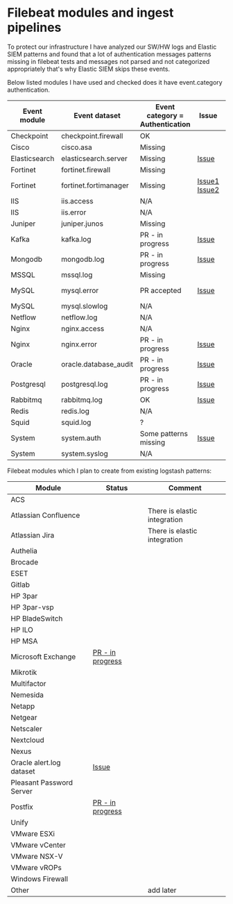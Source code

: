 # Filebeat modules and ingest pipelines

To protect our infrastructure I have analyzed our SW/HW logs and Elastic SIEM patterns and found that a lot of authentication messages patterns missing in filebeat tests and messages not parsed and not categorized appropriately that's why Elastic SIEM skips these events.

Below listed modules I have used and checked does it have event.category authentication.

| Event module  | Event dataset | Event category = Authentication | Issue | PR |
| ------------- | ------------- | ------------------------------- | ----- | -- |
| Checkpoint | checkpoint.firewall | OK |
| Cisco | cisco.asa | Missing |
| Elasticsearch | elasticsearch.server |  Missing | [Issue](https://github.com/elastic/beats/issues/32249) |
| Fortinet | fortinet.firewall | Missing |
| Fortinet | fortinet.fortimanager | Missing | [Issue1](https://github.com/elastic/beats/issues/34023) [Issue2](https://github.com/elastic/beats/issues/35176)|
| IIS | iis.access | N/A |
| IIS | iis.error | N/A |
| Juniper	| juniper.junos |	Missing |
| Kafka |	kafka.log | PR - in progress | [Issue](https://github.com/elastic/beats/issues/32229) | [PR - in progress](https://github.com/elastic/beats/pull/34683) |
| Mongodb |	mongodb.log | PR - in progress | [Issue](https://github.com/elastic/beats/issues/32248) | [PR - in progress](https://github.com/elastic/beats/pull/34731) |
| MSSQL |	mssql.log	| Missing |
| MySQL | mysql.error	| PR accepted | [Issue](https://github.com/elastic/beats/issues/32231) | [PR accepted](https://github.com/elastic/beats/pull/34810) |
| MySQL |	mysql.slowlog	| N/A |
| Netflow	| netflow.log	| N/A |
| Nginx	| nginx.access| N/A |
| Nginx	| nginx.error	| PR - in progress | [Issue](https://github.com/elastic/beats/issues/32157) | [PR - in progress](https://github.com/elastic/beats/pull/34704) |
| Oracle | oracle.database_audit | PR - in progress | [Issue](https://github.com/elastic/beats/issues/30975) |[PR - in progress](https://github.com/elastic/beats/pull/35127) |
| Postgresql |postgresql.log	| PR - in progress | [Issue](https://github.com/elastic/beats/issues/32228) | [PR - in progress](https://github.com/elastic/beats/pull/34744) |
| Rabbitmq	| rabbitmq.log| OK | [Issue](https://github.com/elastic/beats/issues/32255) |
| Redis	| redis.log |	N/A |
| Squid	| squid.log	| ? |
| System | system.auth |  Some patterns missing | [Issue](https://github.com/elastic/beats/issues/35044) |
| System | system.syslog | N/A |

Filebeat modules which I plan to create from existing logstash patterns:

| Module | Status | Comment |
| -------| ------ | ------- |
| ACS |
| Atlassian Confluence | | There is elastic integration |
| Atlassian Jira | | There is elastic integration |
| Authelia|
| Brocade | 
| ESET |
| Gitlab |
| HP 3par |
| HP 3par-vsp |
| HP BladeSwitch |
| HP ILO |
| HP MSA |
| Microsoft Exchange | [PR - in progress](https://github.com/elastic/beats/pull/35004) |
| Mikrotik |
| Multifactor |
| Nemesida |
| Netapp |
| Netgear |
| Netscaler |
| Nextcloud |
| Nexus |
| Oracle alert.log dataset | [Issue](https://github.com/elastic/beats/issues/34056) |
| Pleasant Password Server |
| Postfix | [PR - in progress](https://github.com/elastic/beats/pull/34980) |
| Unify |
| VMware ESXi |
| VMware vCenter |
| VMware NSX-V |
| VMware vROPs |
| Windows Firewall |
| Other | | add later |
